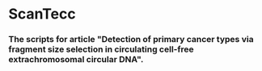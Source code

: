 # ScanTecc
### The scripts for article "Detection of primary cancer types via fragment size selection in circulating cell-free extrachromosomal circular DNA".
